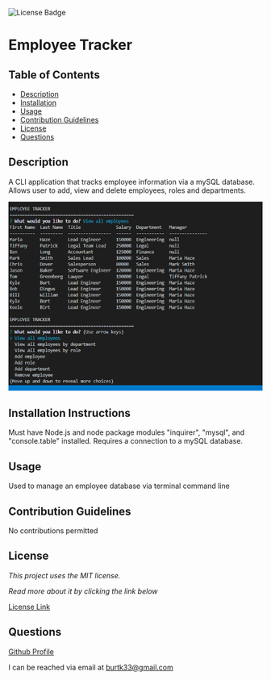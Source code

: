 ![License Badge](https://img.shields.io/static/v1?label=License&message=MIT&color=blue)
# Employee Tracker

## Table of Contents

* [Description](#description)
* [Installation](#installation)
* [Usage](#usage)
* [Contribution Guidelines](#contribution-guidelines)
* [License](#license)
* [Questions](#questions)
    
## Description
A CLI application that tracks employee information via a mySQL database. Allows user to add, view and delete employees, roles and departments. 


![screenshot](./assets/images/employeeTracker.png)

## Installation Instructions
Must have Node.js and node package modules "inquirer", "mysql", and "console.table" installed. Requires a connection to a mySQL database.

## Usage
Used to manage an employee database via terminal command line

## Contribution Guidelines
No contributions permitted

## License
*This project uses the MIT license.*

*Read more about it by clicking the link below*

[License Link](https://choosealicense.com/licenses/mit/)

## Questions
[Github Profile](https://github.com/burtk33)

I can be reached via email at burtk33@gmail.com
